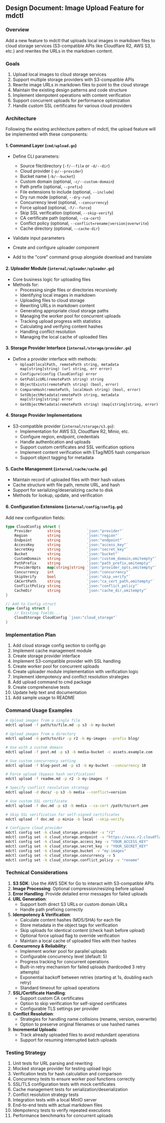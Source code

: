 ## Design Document: Image Upload Feature for mdctl

### Overview

Add a new feature to mdctl that uploads local images in markdown files to cloud storage services (S3-compatible APIs like Cloudflare R2, AWS S3, etc.) and rewrites the URLs in the markdown content.

### Goals

1. Upload local images to cloud storage services
2. Support multiple storage providers with S3-compatible APIs
3. Rewrite image URLs in markdown files to point to the cloud storage
4. Maintain the existing design patterns and code structure
5. Implement idempotent operations with content verification
6. Support concurrent uploads for performance optimization
7. Handle custom SSL certificates for various cloud providers

### Architecture

Following the existing architecture pattern of mdctl, the upload feature will be implemented with these components:

#### 1. Command Layer (`cmd/upload.go`)

- Define CLI parameters:
  - Source file/directory (`-f/--file` or `-d/--dir`)
  - Cloud provider (`-p/--provider`)
  - Bucket name (`-b/--bucket`)
  - Custom domain (optional, `-c/--custom-domain`)
  - Path prefix (optional, `--prefix`)
  - File extensions to include (optional, `--include`)
  - Dry run mode (optional, `--dry-run`)
  - Concurrency level (optional, `--concurrency`)
  - Force upload (optional, `-F/--force`)
  - Skip SSL verification (optional, `--skip-verify`)
  - CA certificate path (optional, `--ca-cert`)
  - Conflict policy (optional, `--conflict=rename|version|overwrite`)
  - Cache directory (optional, `--cache-dir`)

- Validate input parameters
- Create and configure uploader component
- Add to the "core" command group alongside download and translate

#### 2. Uploader Module (`internal/uploader/uploader.go`)

- Core business logic for uploading files
- Methods for:
  - Processing single files or directories recursively
  - Identifying local images in markdown
  - Uploading files to cloud storage
  - Rewriting URLs in markdown content
  - Generating appropriate cloud storage paths
  - Managing the worker pool for concurrent uploads
  - Tracking upload progress with statistics
  - Calculating and verifying content hashes
  - Handling conflict resolution
  - Managing the local cache of uploaded files

#### 3. Storage Provider Interface (`internal/storage/provider.go`)

- Define a provider interface with methods:
  - `Upload(localPath, remotePath string, metadata map[string]string) (url string, err error)`
  - `Configure(config CloudConfig) error`
  - `GetPublicURL(remotePath string) string`
  - `ObjectExists(remotePath string) (bool, error)`
  - `CompareHash(remotePath, localHash string) (bool, error)`
  - `SetObjectMetadata(remotePath string, metadata map[string]string) error`
  - `GetObjectMetadata(remotePath string) (map[string]string, error)`

#### 4. Storage Provider Implementations

- S3-compatible provider (`internal/storage/s3.go`):
  - Implementation for AWS S3, Cloudflare R2, Minio, etc.
  - Configure region, endpoint, credentials
  - Handle authentication and uploads
  - Support custom certificates and SSL verification options
  - Implement content verification with ETag/MD5 hash comparison
  - Support object tagging for metadata

#### 5. Cache Management (`internal/cache/cache.go`)

- Maintain record of uploaded files with their hash values
- Cache structure with file path, remote URL, and hash
- Support for serializing/deserializing cache to disk
- Methods for lookup, update, and verification

#### 6. Configuration Extensions (`internal/config/config.go`)

Add new configuration fields:
```go
type CloudConfig struct {
    Provider       string            `json:"provider"`
    Region         string            `json:"region"`
    Endpoint       string            `json:"endpoint"`
    AccessKey      string            `json:"access_key"`
    SecretKey      string            `json:"secret_key"`
    Bucket         string            `json:"bucket"`
    CustomDomain   string            `json:"custom_domain,omitempty"`
    PathPrefix     string            `json:"path_prefix,omitempty"`
    ProviderOpts   map[string]string `json:"provider_opts,omitempty"`
    Concurrency    int               `json:"concurrency"`
    SkipVerify     bool              `json:"skip_verify"`
    CACertPath     string            `json:"ca_cert_path,omitempty"`
    ConflictPolicy string            `json:"conflict_policy"`
    CacheDir       string            `json:"cache_dir,omitempty"`
}

// Add to Config struct
type Config struct {
    // Existing fields...
    CloudStorage CloudConfig `json:"cloud_storage"`
}
```

### Implementation Plan

1. Add cloud storage config section to config.go
2. Implement cache management module
3. Create storage provider interface 
4. Implement S3-compatible provider with SSL handling
5. Create worker pool for concurrent uploads
6. Create uploader module implementation with verification logic
7. Implement idempotency and conflict resolution strategies  
8. Add upload command to cmd package
9. Create comprehensive tests
10. Update help text and documentation
11. Add sample usage to README

### Command Usage Examples

```bash
# Upload images from a single file
mdctl upload -f path/to/file.md -p s3 -b my-bucket

# Upload images from a directory
mdctl upload -d path/to/dir -p r2 -b my-images --prefix blog/

# Use with a custom domain
mdctl upload -f post.md -p s3 -b media-bucket -c assets.example.com

# Use custom concurrency setting
mdctl upload -f blog-post.md -p s3 -b my-bucket --concurrency 10

# Force upload (bypass hash verification)
mdctl upload -f readme.md -p r2 -b my-images -F

# Specify conflict resolution strategy
mdctl upload -d docs/ -p s3 -b media --conflict=version

# Use custom SSL certificate
mdctl upload -f doc.md -p s3 -b media --ca-cert /path/to/cert.pem

# Skip SSL verification for self-signed certificates
mdctl upload -f doc.md -p minio -b local --skip-verify

# Configure cloud provider
mdctl config set -k cloud_storage.provider -v "r2"
mdctl config set -k cloud_storage.endpoint -v "https://xxxx.r2.cloudflarestorage.com"
mdctl config set -k cloud_storage.access_key -v "YOUR_ACCESS_KEY"
mdctl config set -k cloud_storage.secret_key -v "YOUR_SECRET_KEY"
mdctl config set -k cloud_storage.bucket -v "my-images"
mdctl config set -k cloud_storage.concurrency -v 5
mdctl config set -k cloud_storage.conflict_policy -v "rename"
```

### Technical Considerations

1. **S3 SDK**: Use the AWS SDK for Go to interact with S3-compatible APIs
2. **Image Processing**: Optional compression/resizing before upload
3. **Error Handling**: Provide detailed error messages for failed uploads
4. **URL Generation**:
   - Support both direct S3 URLs or custom domain URLs
   - Handle path prefixing correctly
5. **Idempotency & Verification**:
   - Calculate content hashes (MD5/SHA) for each file
   - Store metadata in the object tags for verification
   - Skip uploads for identical content (check hash before upload)
   - Optional force upload flag to override verification
   - Maintain a local cache of uploaded files with their hashes
6. **Concurrency & Reliability**:
   - Implement worker pool for parallel uploads
   - Configurable concurrency level (default: 5)
   - Progress tracking for concurrent operations
   - Built-in retry mechanism for failed uploads (hardcoded 3 retry attempts)
   - Exponential backoff between retries (starting at 1s, doubling each retry)
   - Standard timeout for upload operations
7. **SSL/Certificate Handling**:
   - Support custom CA certificates
   - Option to skip verification for self-signed certificates
   - Configurable TLS settings per provider
8. **Conflict Resolution**:
   - Strategies for handling name collisions (rename, version, overwrite)
   - Option to preserve original filenames or use hashed names
9. **Incremental Uploads**:
   - Track already uploaded files to avoid redundant operations
   - Support for resuming interrupted batch uploads

### Testing Strategy

1. Unit tests for URL parsing and rewriting
2. Mocked storage provider for testing upload logic
3. Verification tests for hash calculation and comparison
4. Concurrency tests to ensure worker pool functions correctly
5. SSL/TLS configuration tests with mock certificates
6. Cache management tests for serialization/deserialization
7. Conflict resolution strategy tests
8. Integration tests with a local MinIO server
9. End-to-end tests with actual markdown files
10. Idempotency tests to verify repeated executions
11. Performance benchmarks for concurrent uploads